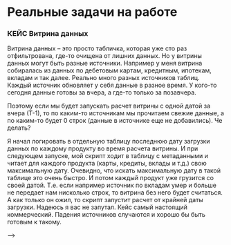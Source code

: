 # Реальные задачи на работе


### КЕЙС Витрина данных

Витрина данных – это просто табличка, которая уже сто раз отфильтрована, где-то очищена от лишних данных. Но у витрины данных могут быть разные источники. Например у меня витрина собиралась из данных по дебетовым картам, кредитным, ипотекам, вкладам и так далее. Реально много разных источников таблиц. Каждый источник обновляет у себя данные в разное время. У кого-то сегодня данные готовы за вчера, а где-то только за позавчера. 

Поэтому если мы будет запускать расчет витрины с одной датой за вчера (Т-1), то по каким-то источникам мы прочитаем свежие данные, а по каким-то будет 0 строк (данные в источнике еще не добавились). Че делать?

Я начал логировать в отдельную таблицу последнюю дату загрузки данных по каждому продукту во время расчета витрины. И при следующем запуске, мой скрипт ходит в таблицу с метаданными и читает для каждого продукта (карты, кредиты, вклады и т.д.) свою максимальную дату. Очевидно, что искать максимальную дату в такой таблице это очень быстро. И потом каждый продукт уже грузится со своей датой. Т.е. если например источник по вкладам умер и больше не передает нам нисколько строк, то витрина без него будет считаться. А как только он ожил, то скрипт запустит расчет от крайней даты загрузки. Надеюсь я вас не запутал. Кейс самый настоящий коммерческий. Падения источников случаются и хорошо бы быть готовым к такому.


<!-- Сборка витрины на dbt для аналитиков 

Миграция из ГП в ГП 700Гб через jdbc и через pxf.

Из источника прилетает строка с //u0000, которую нельзя кастануть в json. Надо исправлять это на уровне Спарка

Миграция 700Гб из ГП в ГП таблицы через pxf external table. Также через jdbc по сегментам. 
Миграция из AWS в GP с помощью Spark Scala.
CI CD на Github Actions (проверка изменений в файлах с Github Summary)
Переписывание API на питоне на ГринПлам с использованием Метадаты

есть папка 1000 файлов
названы по разному
Мне надо загрузить это все в БД
Взять все - слишком много
Надо брать частями - вопрос как это сделать? --> -->
